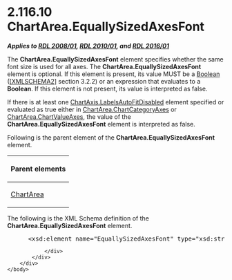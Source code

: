 <html dir="LTR" xmlns:mshelp="http://msdn.microsoft.com/mshelp" xmlns:ddue="http://ddue.schemas.microsoft.com/authoring/2003/5" xmlns:xlink="http://www.w3.org/1999/xlink" xmlns:tool="http://www.microsoft.com/tooltip">
    <head>
        <meta http-equiv="Content-Type" content="text/html; CHARSET=utf-8"></meta>
        <meta name="save" content="history"></meta>
        <title>2.116.10 ChartArea.EquallySizedAxesFont</title>
        <xml>
            <mshelp:toctitle title="2.116.10 ChartArea.EquallySizedAxesFont"></mshelp:toctitle>
            <mshelp:rltitle title="[MS-RDL]: ChartArea.EquallySizedAxesFont"></mshelp:rltitle>
            <mshelp:keyword index="A" term="50241aab-5e78-4218-9c88-770413875db8"></mshelp:keyword>
            <mshelp:attr name="DCSext.ContentType" value="open specification"></mshelp:attr>
            <mshelp:attr name="AssetID" value="50241aab-5e78-4218-9c88-770413875db8"></mshelp:attr>
            <mshelp:attr name="TopicType" value="kbRef"></mshelp:attr>
            <mshelp:attr name="DCSext.Title" value="[MS-RDL]: ChartArea.EquallySizedAxesFont" />
        </xml>
    </head>
    <body>
        <div id="header">
            <h1 class="heading">2.116.10 ChartArea.EquallySizedAxesFont</h1>
        </div>
        <div id="mainSection">
            <div id="mainBody">
                <div id="allHistory" class="saveHistory"></div>
                <div id="sectionSection0" class="section" name="collapseableSection">
                    

<p><b><i>Applies to </i></b><a href="1e855f94-4617-47e4-b89e-0856c6cb420f.md"><b><i>RDL 2008/01</i></b></a><b><i>,
</i></b><a href="3428e690-a348-4ec7-8a6a-8efb42d2cdee.md"><b><i>RDL 2010/01</i></b></a><b><i>,
and </i></b><a href="52ce3983-2bfc-4e72-9359-42aaf5fe4509.md"><b><i>RDL 2016/01</i></b></a></p>

<p>The <b>ChartArea.EquallySizedAxesFont</b> element specifies
whether the same font size is used for all axes. The <b>ChartArea.EquallySizedAxesFont</b>
element is optional. If this element is present, its value MUST be a <a href="4802fa14-3619-43fa-9898-3acab160a24c.md">Boolean</a> (<a href="https://go.microsoft.com/fwlink/?LinkId=90610">[XMLSCHEMA2]</a> section
3.2.2) or an expression that evaluates to a <b>Boolean</b>. If this element is
not present, its value is interpreted as false.</p>

<p>If there is at least one <a href="804d4662-2cba-465e-a932-c9fc0ef3d686.md">ChartAxis.LabelsAutoFitDisabled</a>
element specified or evaluated as true either in <a href="e7b7468a-7ed1-4042-beb3-015d7c9f8916.md">ChartArea.ChartCategoryAxes</a>
or <a href="cac1aeaf-51cc-42f2-a149-db30010c1279.md">ChartArea.ChartValueAxes</a>,
the value of the <b>ChartArea.EquallySizedAxesFont</b> element is interpreted
as false.</p>

<p>Following is the parent element of the <b>ChartArea.EquallySizedAxesFont</b>
element.</p>

<table>
 <thead>
  <tr>
   <th>
   <p>Parent elements</p>
   </th>
  </tr>
 </thead>
 <tr>
  <td>
  <p><a href="74e08a7c-5405-4ea4-b903-a79ef4d215f7.md">ChartArea</a></p>
  </td>
 </tr>
</table>

<p>The following is the XML Schema definition of the <b>ChartArea.EquallySizedAxesFont</b>
element.</p>

<dl>
<dd>
<div><pre> &lt;xsd:element name=&quot;EquallySizedAxesFont&quot; type=&quot;xsd:string&quot; minOccurs=&quot;0&quot; /&gt;
</pre></div>
</dd></dl>


                </div>
            </div>
        </div>
    </body>
</html>
